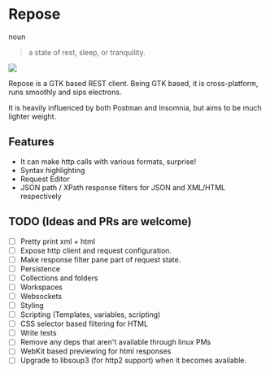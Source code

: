 # Repose

noun

> a state of rest, sleep, or tranquility.

![](resources/img/nightcap-round-grey-100x100.png)

Repose is a GTK based REST client. Being GTK based, it is cross-platform,
runs smoothly and sips electrons.

It is heavily influenced by both Postman and Insomnia, but aims to be much lighter weight.

## Features

- It can make http calls with various formats, surprise!
- Syntax highlighting
- Request Editor
- JSON path / XPath response filters for JSON and XML/HTML respectively

## TODO (Ideas and PRs are welcome)

- [ ] Pretty print xml + html
- [ ] Expose http client and request configuration.
- [ ] Make response filter pane part of request state.
- [ ] Persistence
- [ ] Collections and folders
- [ ] Workspaces
- [ ] Websockets
- [ ] Styling
- [ ] Scripting (Templates, variables, scripting)
- [ ] CSS selector based filtering for HTML
- [ ] Write tests
- [ ] Remove any deps that aren't available through linux PMs
- [ ] WebKit based previewing for html responses
- [ ] Upgrade to libsoup3 (for http2 support) when it becomes available.
